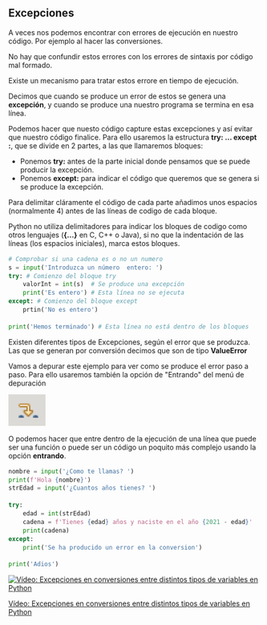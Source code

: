 ## Excepciones

A veces nos podemos encontrar con errores de ejecución en nuestro código. Por ejemplo al hacer las conversiones.

No hay que confundir estos errores con los errores de sintaxis por código mal formado.

Existe un mecanismo para tratar estos errore en tiempo de ejecución. 

Decimos que cuando se produce un error de estos se genera una **excepción**, y cuando se produce una nuestro programa se termina en esa línea.

Podemos hacer que nuesto código capture estas excepciones y así evitar que nuestro código finalice. Para ello usaremos la estructura **try: ... except :**, que se divide en 2 partes, a las que llamaremos bloques:

* Ponemos **try:** antes de la parte inicial donde pensamos que se puede producir la excepción. 
* Ponemos **except:** para indicar el código que queremos que se genera si se produce la excepción.

Para delimitar cláramente el código de cada parte añadimos unos espacios (normalmente 4) antes de las líneas de codigo de cada bloque.

Python no utiliza delimitadores para indicar los bloques de codigo como otros lenguajes (**{...}** en C, C++ o Java), si no que la indentación de las líneas (los espacios iniciales), marca estos bloques.


```python
# Comprobar si una cadena es o no un numero
s = input('Introduzca un número  entero: ')
try: # Comienzo del bloque try
    valorInt = int(s)  # Se produce una excepción
    print('Es entero') # Esta línea no se ejecuta
except: # Comienzo del bloque except
    prtin('No es entero')

print('Hemos terminado') # Esta línea no está dentro de los bloques
```

Existen diferentes tipos de Excepciones, según el error que se produzca. Las que se generan por conversión decimos que son de tipo **ValueError**

Vamos a depurar este ejemplo para ver como se produce el error paso a paso. Para ello usaremos también la opción de "Entrando" del menú de depuración

![Depuración Thonny Entrando](./images/DepuracionThonnyEntrando.png)

O podemos hacer que entre dentro de la ejecución de una línea que puede ser una función o puede ser un código un poquito más complejo usando la opción **entrando**.

```python
nombre = input('¿Como te llamas? ')
print(f'Hola {nombre}')
strEdad = input('¿Cuantos años tienes? ')

try:
    edad = int(strEdad)
    cadena = f'Tienes {edad} años y naciste en el año {2021 - edad}'
    print(cadena)
except:
    print('Se ha producido un error en la conversion')

print('Adios')

```

[![Vídeo: Excepciones en conversiones entre distintos tipos  de variables en Python](https://img.youtube.com/vi/DCtZpmZ8EA8/0.jpg)](https://youtu.be/DCtZpmZ8EA8)

[Vídeo: Excepciones en conversiones entre distintos tipos  de variables en Python](https://youtu.be/DCtZpmZ8EA8)


